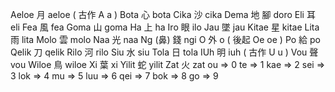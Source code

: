 Aeloe   月 aeloe  ( 古作 A a )
Bota 心 bota
Cika  沙 cika
Dema 地
         腳 doro
Eli    耳 eli
Fea   風 fea
Goma 山 goma
Ha    上 ha
Iro  眼 ilo
Jau   墜 jau
Kitae  星 kitae
Lita  雨 lita
Molo 雲 molo
Naa   光 naa
Ng     (鼻)
         錢 ngi
O      外 o    ( 後起 Oe oe )
Po     給 po
Qelik 刀 qelik
Rilo  河 rilo
Siu     水 siu
Tola 日 tola
IUh     明 iuh  ( 古作 U u )
Vou  聲 vou
Wiloe  鳥 wiloe
Xi     葉 xi
Yilit  蛇 yilit
Zat   火 zat
ou     =>  0
te     =>  1
kae     =>  2
sei     =>  3
lok   =>  4
mu     =>  5
luu   =>  6
qei     =>  7
bok    =>  8
go     =>  9